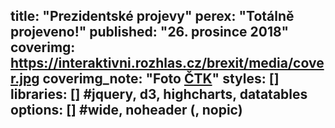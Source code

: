 title: "Prezidentské projevy"
perex: "Totálně projeveno!"
published: "26. prosince 2018"
coverimg: https://interaktivni.rozhlas.cz/brexit/media/cover.jpg
coverimg_note: "Foto <a href='#'>ČTK</a>"
styles: []
libraries: [] #jquery, d3, highcharts, datatables
options: [] #wide, noheader (, nopic)
---
<div id="projevyapp"></div>

